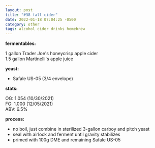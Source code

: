 ```yaml
---
layout: post
title: "#38 fall cider"
date: 2022-01-18 07:04:25 -0500
category: other
tags: alcohol cider drinks homebrew
---
```


**fermentables:**

1 gallon Trader Joe's honeycrisp apple cider  
1.5 gallon Martinelli's apple juice

**yeast:**

* Safale US-05 (3/4 envelope)

**stats:**

OG: 1.054 (10/30/2021)  
FG: 1.000 (12/05/2021)  
ABV: 6.5%

**process:**

* no boil, just combine in sterilized 3-gallon carboy and pitch yeast
* seal with airlock and ferment until gravity stabilizes
* primed with 100g DME and remaining Safale US-05
